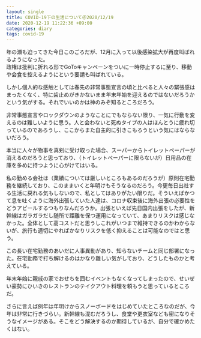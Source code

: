 ```yaml
---
layout: single
title: COVID-19下の生活について＠2020/12/19
date: 2020-12-19 11:22:36 +09:00
categories: diary
tags: covid-19
---
```


年の瀬も迫ってきた今日このごろだが、12月に入って以後感染拡大が再度叫ばれるようになった。  
政権は批判に折れる形でGoToキャンペーンをついに一時停止するに至り、移動や会食を控えるようにという要請も叫ばれている。

しかし個人的な感触としては春先の非常事態宣言の頃と比べると人々の緊張感はまったくなく、特に歯止めがきかないまま年末年始を迎えるのではないだろうかという気がする。それでいいのかは神のみぞ知るところだろう。

非常事態宣言やロックダウンのようなことにでもならない限り、一気に行動を変えるのは難しいように思う。人と会わないと死ぬタイプの人はほんとうに疲れ切っているのであろうし、ここからまた自主的に引きこもろうという気にはならないだろう。

本当に人々が物事を真剣に受け取った場合、スーパーからトイレットペーパーが消えるのだろうと思っており、（トイレットペーパーに限らないが）日用品の在庫を多めに持つように心がけてはいる。

私の勤める会社は（業績については厳しいところもあるのだろうが）原則在宅勤務を継続しており、このままいくと年明けもそうなるのだろう。今更毎日出社する生活に戻れる気もしないので、私としてはありがたい限りだ。そういえばかつて息を吐くように海外出張していた人達は、コロナ収束後に海外出張の必要性をどうアピールするつもりなんだろうか。出張といえば先日国内出張をしたが、新幹線はガラガラだし随所で距離を保つ運用になっていて、あまりリスクは感じなかった。全体として高コストだと思うしこれがいつまで維持できるのかわからないが、旅行も適切にやればかなりリスクを低く抑えることは可能なのではと思う。

この長い在宅勤務のあいだに人事異動があり、知らないチームと同じ部署になった。在宅勤務で打ち解けるのはかなり難しい気がしており、どうしたものかと考えている。

年末年始に親戚の家でおせちを囲むイベントもなくなってしまったので、せいぜい豪勢にひいきのレストランのテイクアウト料理を頼もうと思っているところだ。

さらに言えば例年は年明けからスノーボードをはじめていたところなのだが、今年は非常に行きづらい。新幹線も混むだろうし、食堂や更衣室なども密になりそうなイメージがある。そこをどう解決するのか期待しているが、自分で確かめたくはない。





